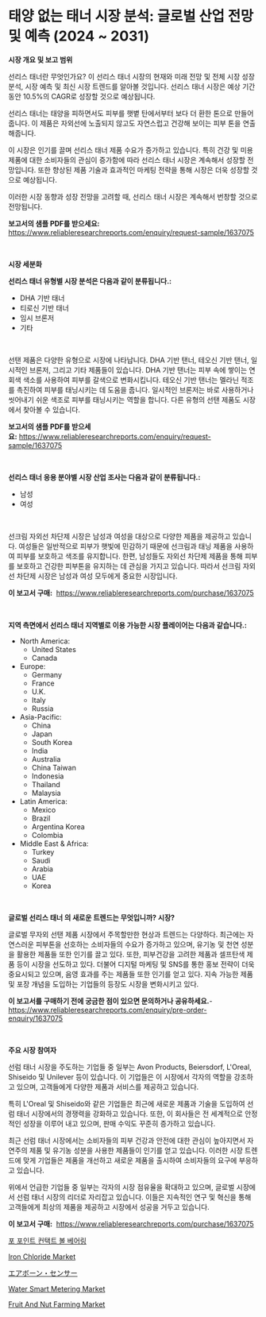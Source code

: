 <p><h1>태양 없는 태너 시장 분석: 글로벌 산업 전망 및 예측 (2024 ~ 2031)</h1></p><p><strong>시장 개요 및 보고 범위</strong></p>
<p><p>선리스 태너란 무엇인가요? 이 선리스 태너 시장의 현재와 미래 전망 및 전체 시장 성장 분석, 시장 예측 및 최신 시장 트렌드를 알아볼 것입니다. 선리스 태너 시장은 예상 기간 동안 10.5%의 CAGR로 성장할 것으로 예상됩니다. </p><p>선리스 태너는 태양을 피하면서도 피부를 햇볕 탄에서부터 보다 더 환한 톤으로 만들어줍니다. 이 제품은 자외선에 노출되지 않고도 자연스럽고 건강해 보이는 피부 톤을 연출해줍니다. </p><p>이 시장은 인기를 끌며 선리스 태너 제품 수요가 증가하고 있습니다. 특히 건강 및 미용 제품에 대한 소비자들의 관심이 증가함에 따라 선리스 태너 시장은 계속해서 성장할 전망입니다. 또한 향상된 제품 기술과 효과적인 마케팅 전략을 통해 시장은 더욱 성장할 것으로 예상됩니다. </p><p>이러한 시장 동향과 성장 전망을 고려할 때, 선리스 태너 시장은 계속해서 번창할 것으로 전망됩니다.</p></p>
<p><strong>보고서의 샘플 PDF를 받으세요:</strong> <a href="https://www.reliableresearchreports.com/enquiry/request-sample/1637075">https://www.reliableresearchreports.com/enquiry/request-sample/1637075</a></p>
<p>&nbsp;</p>
<p><strong>시장 세분화</strong></p>
<p><strong>선리스 태너 유형별 시장 분석은 다음과 같이 분류됩니다.:</strong></p>
<p><ul><li>DHA 기반 태너</li><li>티로신 기반 태너</li><li>임시 브론저</li><li>기타</li></ul></p>
<p>&nbsp;</p>
<p><p>선탠 제품은 다양한 유형으로 시장에 나타납니다. DHA 기반 탠너, 테오신 기반 탠너, 일시적인 브론저, 그리고 기타 제품들이 있습니다. DHA 기반 탠너는 피부 속에 쌓이는 연회색 색소를 사용하여 피부를 갈색으로 변화시킵니다. 테오신 기반 탠너는 멜라닌 적조를 촉진하여 피부를 태닝시키는 데 도움을 줍니다. 일시적인 브론저는 바로 사용하거나 씻어내기 쉬운 색조로 피부를 태닝시키는 역할을 합니다. 다른 유형의 선탠 제품도 시장에서 찾아볼 수 있습니다.</p></p>
<p><strong>보고서의 샘플 PDF를 받으세요:</strong>&nbsp;<a href="https://www.reliableresearchreports.com/enquiry/request-sample/1637075">https://www.reliableresearchreports.com/enquiry/request-sample/1637075</a></p>
<p>&nbsp;</p>
<p><strong> 선리스 태너 응용 분야별 시장 산업 조사는 다음과 같이 분류됩니다.:</strong></p>
<p><ul><li>남성</li><li>여성</li></ul></p>
<p>&nbsp;</p>
<p><p>선크림 자외선 차단제 시장은 남성과 여성을 대상으로 다양한 제품을 제공하고 있습니다. 여성들은 일반적으로 피부가 햇빛에 민감하기 때문에 선크림과 태닝 제품을 사용하여 피부를 보호하고 색조를 유지합니다. 한편, 남성들도 자외선 차단제 제품을 통해 피부를 보호하고 건강한 피부톤을 유지하는 데 관심을 가지고 있습니다. 따라서 선크림 자외선 차단제 시장은 남성과 여성 모두에게 중요한 시장입니다.</p></p>
<p><strong>이 보고서 구매:</strong>&nbsp; <a href="https://www.reliableresearchreports.com/purchase/1637075">https://www.reliableresearchreports.com/purchase/1637075</a></p>
<p>&nbsp;</p>
<p><strong>지역 측면에서 선리스 태너 지역별로 이용 가능한 시장 플레이어는 다음과 같습니다.:</strong></p>
<p><ul>
    <li>
        North America:
        <ul>
            <li>United States</li>
            <li>Canada</li>
        </ul>
    </li>
    <li>
        Europe:
        <ul>
            <li>Germany</li>
            <li>France</li>
            <li>U.K.</li>
            <li>Italy</li>
            <li>Russia</li>
        </ul>
    </li>
    <li>
        Asia-Pacific:
        <ul>
            <li>China</li>
            <li>Japan</li>
            <li>South Korea</li>
            <li>India</li>
            <li>Australia</li>
            <li>China Taiwan</li>
            <li>Indonesia</li>
            <li>Thailand</li>
            <li>Malaysia</li>
        </ul>
    </li>
    <li>
        Latin America:
        <ul>
            <li>Mexico</li>
            <li>Brazil</li>
            <li>Argentina Korea</li>
            <li>Colombia</li>
        </ul>
    </li>
    <li>
        Middle East & Africa:
        <ul>
            <li>Turkey</li>
            <li>Saudi</li>
            <li>Arabia</li>
            <li>UAE</li>
            <li>Korea</li>
        </ul>
    </li>
    </ul></p>
<p>&nbsp;</p>
<p><strong>글로벌 선리스 태너 의 새로운 트렌드는 무엇입니까? 시장?</strong></p>
<p><p>글로벌 무자외 선탠 제품 시장에서 주목할만한 현상과 트렌드는 다양하다. 최근에는 자연스러운 피부톤을 선호하는 소비자들의 수요가 증가하고 있으며, 유기농 및 천연 성분을 활용한 제품들 또한 인기를 끌고 있다. 또한, 피부건강을 고려한 제품과 셀프탄색 제품 등이 시장을 선도하고 있다. 더불어 디지털 마케팅 및 SNS를 통한 홍보 전략이 더욱 중요시되고 있으며, 음영 효과를 주는 제품들 또한 인기를 얻고 있다. 지속 가능한 제품 및 포장 개념을 도입하는 기업들의 등장도 시장을 변화시키고 있다.</p></p>
<p><strong>이 보고서를 구매하기 전에 궁금한 점이 있으면 문의하거나 공유하세요.</strong>- <a href="https://www.reliableresearchreports.com/enquiry/pre-order-enquiry/1637075">https://www.reliableresearchreports.com/enquiry/pre-order-enquiry/1637075</a></p>
<p>&nbsp;</p>
<p><strong>주요 시장 참여자</strong></p>
<p><p>선럼 태너 시장을 주도하는 기업들 중 일부는 Avon Products, Beiersdorf, L'Oreal, Shiseido 및 Unilever 등이 있습니다. 이 기업들은 이 시장에서 각자의 역할을 강조하고 있으며, 고객들에게 다양한 제품과 서비스를 제공하고 있습니다.</p><p>특히 L'Oreal 및 Shiseido와 같은 기업들은 최근에 새로운 제품과 기술을 도입하여 선럼 태너 시장에서의 경쟁력을 강화하고 있습니다. 또한, 이 회사들은 전 세계적으로 안정적인 성장을 이루어 내고 있으며, 판매 수익도 꾸준히 증가하고 있습니다.</p><p>최근 선럼 태너 시장에서는 소비자들의 피부 건강과 안전에 대한 관심이 높아지면서 자연주의 제품 및 유기농 성분을 사용한 제품들이 인기를 얻고 있습니다. 이러한 시장 트렌드에 맞게 기업들은 제품을 개선하고 새로운 제품을 출시하여 소비자들의 요구에 부응하고 있습니다.</p><p>위에서 언급한 기업들 중 일부는 각자의 시장 점유율을 확대하고 있으며, 글로벌 시장에서 선럼 태너 시장의 리더로 자리잡고 있습니다. 이들은 지속적인 연구 및 혁신을 통해 고객들에게 최상의 제품을 제공하고 시장에서 성공을 거두고 있습니다.</p></p>
<p><strong>이 보고서 구매:</strong>&nbsp;&nbsp;<a href="https://www.reliableresearchreports.com/purchase/1637075">https://www.reliableresearchreports.com/purchase/1637075</a></p>
<p><p><a href="https://medium.com/@estelwisozk1/4%EC%A0%90%EC%A0%91%EC%B4%89-%EB%B3%BC-%EB%B2%A0%EC%96%B4%EB%A7%81-%EC%8B%9C%EC%9E%A5-%EA%B7%9C%EB%AA%A8-%EB%B0%8F-%EC%8B%9C%EC%9E%A5-%EB%8F%99%ED%96%A5-%EC%99%84%EB%B2%BD%ED%95%9C-%EC%82%B0%EC%97%85-%EA%B0%9C%EC%9A%94-2024%EB%85%84%EB%B6%80%ED%84%B0-2031%EB%85%84%EA%B9%8C%EC%A7%80-3eeccb2542d3">포 포인트 컨택트 볼 베어링</a></p><p><a href="https://gratis-rainforest-2ca.notion.site/Iron-Chloride-Market-Size-and-Examines-its-Market-Scope-with-a-Primary-Focus-on-Growth-Opportuniti-67fa145bbf4f471886bb8c77d7341437">Iron Chloride Market</a></p><p><a href="https://github.com/RodHoppe07/Market-Research-Report-List-1/blob/main/11129178137.md">エアボーン・センサー</a></p><p><a href="https://view.publitas.com/reportprime-1/water-smart-metering-market-with-the-goal-of-estimating-the-market-size-and-future-growth-potential-of-various-market-segments-based-on-component-applications-end-user-and-region/">Water Smart Metering Market</a></p><p><a href="https://issuu.com/reportprime-2/docs/fruit-and-nut-farming-market-size-2030.pptx">Fruit And Nut Farming Market</a></p></p>

